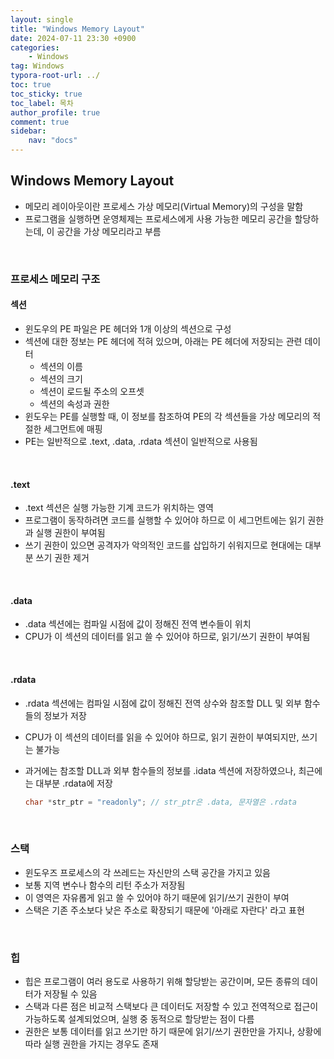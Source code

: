 ```yaml
---
layout: single
title: "Windows Memory Layout"
date: 2024-07-11 23:30 +0900
categories: 
    - Windows
tag: Windows
typora-root-url: ../
toc: true
toc_sticky: true
toc_label: 목차
author_profile: true
comment: true
sidebar:
    nav: "docs"
---
```


## Windows Memory Layout

- 메모리 레이아웃이란 프로세스 가상 메모리(Virtual Memory)의 구성을 말함
- 프로그램을 실행하면 운영체제는 프로세스에게 사용 가능한 메모리 공간을 할당하는데, 이 공간을 가상 메모리라고 부름

<br>

### 프로세스 메모리 구조

#### 섹션

- 윈도우의 PE 파일은 PE 헤더와 1개 이상의 섹션으로 구성
- 섹션에 대한 정보는 PE 헤더에 적혀 있으며, 아래는 PE 헤더에 저장되는 관련 데이터
  - 섹션의 이름
  - 섹션의 크기
  - 섹션이 로드될 주소의 오프셋
  - 섹션의 속성과 권한
- 윈도우는 PE를 실행할 때, 이 정보를 참조하여 PE의 각 섹션들을 가상 메모리의 적절한 세그먼트에 매핑
- PE는 일반적으로 .text, .data, .rdata 섹션이 일반적으로 사용됨

<br>

#### .text

- .text 섹션은 실행 가능한 기계 코드가 위치하는 영역
- 프로그램이 동작하려면 코드를 실행할 수 있어야 하므로 이 세그먼트에는 읽기 권한과 실행 권한이 부여됨
- 쓰기 권한이 있으면 공격자가 악의적인 코드를 삽입하기 쉬워지므로 현대에는 대부분 쓰기 권한 제거

<br>

#### .data

- .data 섹션에는 컴파일 시점에 값이 정해진 전역 변수들이 위치
- CPU가 이 섹션의 데이터를 읽고 쓸 수 있어야 하므로, 읽기/쓰기 권한이 부여됨

<br>

#### .rdata

- .rdata 섹션에는 컴파일 시점에 값이 정해진 전역 상수와 참조할 DLL 및 외부 함수들의 정보가 저장

- CPU가 이 섹션의 데이터를 읽을 수 있어야 하므로, 읽기 권한이 부여되지만, 쓰기는 불가능

- 과거에는 참조할 DLL과 외부 함수들의 정보를 .idata 섹션에 저장하였으나, 최근에는 대부분 .rdata에 저장

  ```c
  char *str_ptr = "readonly"; // str_ptr은 .data, 문자열은 .rdata
  ```

<br>

### 스택

- 윈도우즈 프로세스의 각 쓰레드는 자신만의 스택 공간을 가지고 있음
- 보통 지역 변수나 함수의 리턴 주소가 저장됨
- 이 영역은 자유롭게 읽고 쓸 수 있어야 하기 때문에 읽기/쓰기 권한이 부여
- 스택은 기존 주소보다 낮은 주소로 확장되기 때문에 '아래로 자란다' 라고 표현

<br>

### 힙

- 힙은 프로그램이 여러 용도로 사용하기 위해 할당받는 공간이며, 모든 종류의 데이터가 저장될 수 있음
- 스택과 다른 점은 비교적 스택보다 큰 데이터도 저장할 수 있고 전역적으로 접근이 가능하도록 설계되었으며, 실행 중 동적으로 할당받는 점이 다름
- 권한은 보통 데이터를 읽고 쓰기만 하기 때문에 읽기/쓰기 권한만을 가지나, 상황에 따라 실행 권한을 가지는 경우도 존재 